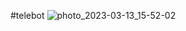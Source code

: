 #telebot
![photo_2023-03-13_15-52-02](https://user-images.githubusercontent.com/107780098/224676243-14595878-40f4-4132-b7be-9263ee81bdbc.jpg)




